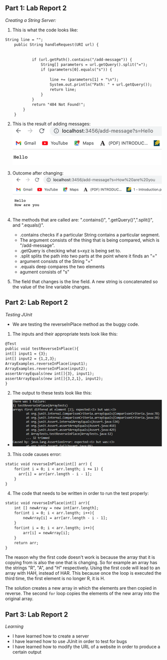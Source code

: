 ## Part 1: Lab Report 2
_Creating a String Server:_ 

1. This is what the code looks like: 
```   
String line = "";
    public String handleRequest(URI url) {


            if (url.getPath().contains("/add-message")) {
                String[] parameters = url.getQuery().split("=");
                if (parameters[0].equals("s")) {

                    line += (parameters[1] + "\n");
                    System.out.println("Path: " + url.getQuery());
                    return line;
                }
            }
            return "404 Not Found!";
        }
    }
 ```
 2. This is the result of adding messages: ![Image](outcome.png) 
 3. Outcome after changing: ![Image](outcome2.png)
 4. The methods that are called are: ".contains()", ".getQuery()",".split()", and ".equals()".
    * .contains checks if a particular String contains a particular segment.
    * The argument consists of the thing that is being compared, which is "/add-message". 
    * .getQuery is checking what s=xyz is being set to.
    * .split splits the path into two parts at the point where it finds an "="
    * argument consists of the String "="
    * .equals deep compares the two elements 
    * agument consists of "s"

5. The field that changes is the line field. A new string is concatenated so the value of the line variable changes.

## Part 2: Lab Report 2
_Testing JUnit_
* We are testing the reverseInPlace method as the buggy code. 

1. The inputs and their appropriate tests look like this:
```
@Test
public void testReverseInPlace(){
int[] input1 = {3};
int[] input2 = {1,2,3};
ArrayExamples.reverseInPlace(input1);
ArrayExamples.reverseInPlace(input2);
assertArrayEquals(new int[]{3}, input1);
assertArrayEquals(new int[]{3,2,1}, input2);
}
```

2. The output to these tests look like this: 
* ![Image](image2.png)

3. This code causes error: 
```
static void reverseInPlace(int[] arr) {
    for(int i = 0; i < arr.length; i += 1) {
      arr[i] = arr[arr.length - i - 1];
    }
}
```
4. The code that needs to be written in order to run the test properly:
```
static void reverseInPlace(int[] arr){
    int [] newArray = new int[arr.length];
    for(int i = 0; i < arr.length; i++){
        newArray[i] = arr[arr.length - i - 1];
    }
    for(int i = 0; i < arr.length; i++){
        arr[i] = newArray[i];
    }
    return arr;
}
```
The reason why the first code doesn't work is because the array 
that it is copying from is also the one that is changing. So for 
example an array has the strings "R", "A", and "H" respectively. 
Using the first code will lead to an array with HAH, instead of HAR.
This because once the loop is executed the third time, the first element 
is no longer R, it is H. 

The solution creates a new array in which the elements are then copied
in reverse. The second ```for``` loop copies the elements of the new array 
into the original array. 
## Part 3: Lab Report 2
_Learning_

* I have learned how to create a server
* I have learned how to use JUnit in order to test for bugs
* I have learned how to modify the URL of a website in order to produce a certain output
